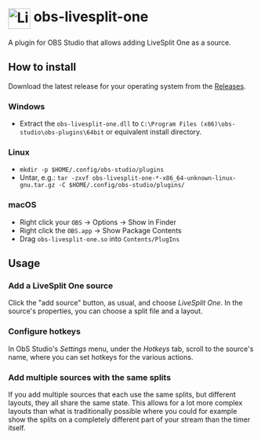 # <img src="https://raw.githubusercontent.com/LiveSplit/LiveSplit/master/LiveSplit/Resources/Icon.png" alt="LiveSplit" height="42" width="45" align="top"/> obs-livesplit-one

A plugin for OBS Studio that allows adding LiveSplit One as a source.

## How to install

Download the latest release for your operating system from the
[Releases](https://github.com/CryZe/obs-livesplit-one/releases).

### Windows

- Extract the `obs-livesplit-one.dll` to `C:\Program Files
(x86)\obs-studio\obs-plugins\64bit` or equivalent install directory.

### Linux

- `mkdir -p $HOME/.config/obs-studio/plugins`
- Untar, e.g.: `tar -zxvf obs-livesplit-one-*-x86_64-unknown-linux-gnu.tar.gz -C $HOME/.config/obs-studio/plugins/`

### macOS

- Right click your `OBS` -> Options -> Show in Finder
- Right click the `OBS.app` -> Show Package Contents
- Drag `obs-livesplit-one.so` into `Contents/PlugIns`

## Usage

### Add a LiveSplit One source

Click the "add source" button, as usual, and choose _LiveSplit One_. In the
source's properties, you can choose a split file and a layout.

### Configure hotkeys

In ObS Studio's _Settings_ menu, under the _Hotkeys_ tab, scroll to the source's
name, where you can set hotkeys for the various actions.

### Add multiple sources with the same splits

If you add multiple sources that each use the same splits, but different
layouts, they all share the same state. This allows for a lot more complex
layouts than what is traditionally possible where you could for example show the
splits on a completely different part of your stream than the timer itself.
